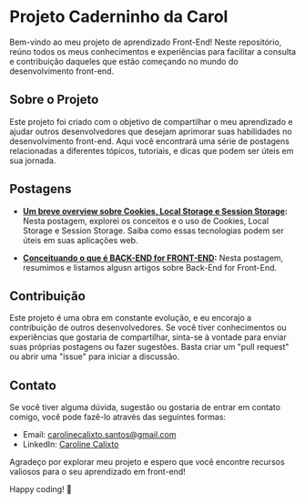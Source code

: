 # Projeto Caderninho da Carol

Bem-vindo ao meu projeto de aprendizado Front-End! Neste repositório, reúno todos os meus conhecimentos e experiências para facilitar a consulta e contribuição daqueles que estão começando no mundo do desenvolvimento front-end.

## Sobre o Projeto

Este projeto foi criado com o objetivo de compartilhar o meu aprendizado e ajudar outros desenvolvedores que desejam aprimorar suas habilidades no desenvolvimento front-end. Aqui você encontrará uma série de postagens relacionadas a diferentes tópicos, tutoriais, e dicas que podem ser úteis em sua jornada.

## Postagens

- **[Um breve overview sobre Cookies, Local Storage e Session Storage](https://medium.com/@carolinecalixto/um-breve-overview-sobre-cookies-local-storage-e-session-storage-986a4e6e190e):** Nesta postagem, explorei os conceitos e o uso de Cookies, Local Storage e Session Storage. Saiba como essas tecnologias podem ser úteis em suas aplicações web.

- **[Conceituando o que é BACK-END for FRONT-END](https://medium.com/@carolinecalixto/conceituando-do-que-é-back-end-for-front-end-eb86d934869e):** Nesta postagem, resumimos e listamos algusn artigos sobre Back-End for Front-End.

## Contribuição

Este projeto é uma obra em constante evolução, e eu encorajo a contribuição de outros desenvolvedores. Se você tiver conhecimentos ou experiências que gostaria de compartilhar, sinta-se à vontade para enviar suas próprias postagens ou fazer sugestões. Basta criar um "pull request" ou abrir uma "issue" para iniciar a discussão.

## Contato

Se você tiver alguma dúvida, sugestão ou gostaria de entrar em contato comigo, você pode fazê-lo através das seguintes formas:

- Email: [carolinecalixto.santos@gmail.com](mailto:carolinecalixto.santos@gmail.com)
- LinkedIn: [Caroline Calixto](https://www.linkedin.com/in/carolinecalixtoc/)

Agradeço por explorar meu projeto e espero que você encontre recursos valiosos para o seu aprendizado em front-end!

Happy coding! 🚀
